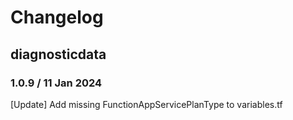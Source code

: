 # Changelog

## diagnosticdata

### 1.0.9 / 11 Jan 2024
[Update] Add missing FunctionAppServicePlanType to variables.tf